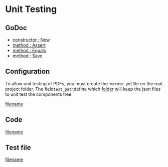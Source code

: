 # Unit Testing

## GoDoc
* [constructor : New](https://pkg.go.dev/github.com/nh3000-org/maroto/v2/pkg/test#New)
* [method : Assert](https://pkg.go.dev/github.com/nh3000-org/maroto/v2/pkg/test#MarotoTest.Assert)
* [method : Equals](https://pkg.go.dev/github.com/nh3000-org/maroto/v2/pkg/test#MarotoTest.Equals)
* [method : Save](https://pkg.go.dev/github.com/nh3000-org/maroto/v2/pkg/test#MarotoTest.Save)

## Configuration
To allow unit testing of PDFs, you must create the`.maroto.yml`file on the root project folder. The field`test_path`define which [folder](https://github.com/nh3000-org/maroto/tree/v2/test/maroto)
will keep the json files to unit test the components tree.

[filename](https://raw.githubusercontent.com/nh3000-org/maroto/master/.maroto.yml ':include :type=code')

## Code
[filename](../../assets/examples/unittests/v2/main_test.go ':include :type=code')

## Test file
[filename](https://raw.githubusercontent.com/nh3000-org/maroto/master/test/maroto/example_unit_test.json ':include :type=code')

